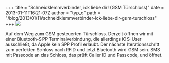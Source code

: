 +++
title = "Schneidklemmverbinder, ick liebe dir! (GSM Türschloss)"
date = 2013-01-11T16:21:07Z
author = "typ_o"
path = "/blog/2013/01/11/schneidklemmverbinder-ick-liebe-dir-gsm-turschloss"
+++
![](/media/schneidklemm.jpg)

Auf dem Weg zum GSM gesteuerten Türschloss. Derzeit öffnen wir mit einer
Bluetooth-SPP Terminalverbindung, die allerdings iOS-User ausschließt,
da Apple kein SPP Profil erlaubt. Der nächste Iterationsschritt zum
perfekten Schloss nach RFID und jetzt Bluetooth wird GSM sein. SMS mit
Passcode an das Schloss, das prüft Caller ID und Passcode, und öffnet.
